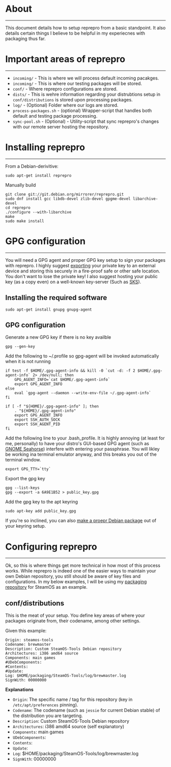 # About
***

This document details how to setup reprepro from a basic standpoint. 
It also details certain things I believe to be helpful in my experiecnes with packaging thus far.

# Important areas of reprepro
***

* `incoming/` - This is where we will process default incoming pacakges.
* `incoming/` - This is where our testing packages will be stored.
* `conf/` - Where reprepro configurations are stored.
* `dists/` - This is wehre information regarding your distrubtions setup in `conf/distributions` is stored upon processing packages.
* `log/` - (Optional) Folder where our logs are stored.
* `process-packages.sh` - (optional) Wrapper-script that handles both default and testing package processing.
* `sync-pool.sh` - (Optional) - Utility-script that sync reprepro's changes with our remote server hosting the repository.

# Installing reprepro
***

From a Debian-derivitive:
```
sudo apt-get install reprepro
```

Manually build
```
git clone git://git.debian.org/mirrorer/reprepro.git
sudo dnf install gcc libdb-devel zlib-devel gpgme-devel libarchive-devel
cd reprepro
./configure --with-libarchive
make
sudo make install
```

# GPG configuration
***

You will need a GPG agent and proper GPG key setup to sign your packages with reprepro. I highly suggest [exporting](http://irtfweb.ifa.hawaii.edu/~lockhart/gpg/) your private key to an external device and storing this securely in a fire-proof safe or other safe location. You don't want to lose the private key! I also suggest hosting your public key (as a copy even) on a well-known key-server (Such as [SKS](https://sks-keyservers.net/i/)).

## Installing the required software

```
sudo apt-get install gnupg gnupg-agent
```


## GPG configuration

Generate a new GPG key if there is no key availble

```
gpg --gen-key
```

Add the following to ~/.profile so gpg-agent will be invoked automatically when it is not running

```
if test -f $HOME/.gpg-agent-info && kill -0 `cut -d: -f 2 $HOME/.gpg-agent-info` 2> /dev/null; then
	GPG_AGENT_INFO=`cat $HOME/.gpg-agent-info`
	export GPG_AGENT_INFO
else
	eval `gpg-agent --daemon --write-env-file ~/.gpg-agent-info`
fi

if [ -f "${HOME}/.gpg-agent-info" ]; then
	. "${HOME}/.gpg-agent-info"
	export GPG_AGENT_INFO
	export SSH_AUTH_SOCK
	export SSH_AGENT_PID
fi
```

Add the following line to your .bash_profile. It is highly annoying (at least for me, personally) to have your distro's GUI-based GPG agent (such as [GNOME Seahorse](https://wiki.gnome.org/Apps/Seahorse)) interfere with entering your passphrase. You will likley be working ina  terminal emulator anyway, and this breaks you out of the terminal window.

```
export GPG_TTY=`tty`
```

Export the gpg key

```
gpg --list-keys
gpg --export -a 6A9E1B52 > public_key.gpg
```


Add the gpg key to the apt keyring

```
sudo apt-key add public_key.gpg
```

If you're so inclined, you can also [make a proepr Debian package](https://github.com/ProfessorKaos64/libregeek-archive-keyring) out of your keyring setup.

# Configuring reprepro
***

Ok, so this is where things get more technical in how most of this process works. While reprepro is indeed one of the easier ways to maintain your own Debian repository, you still should be aware of key files and configurations. In my below examples, I will be using my [packaging repository](https://github.com/ProfessorKaos64/SteamOS-Tools-Packaging) for SteamOS as an example.

## conf/distributions
This is the meat of your setup. You define key areas of where your packages originate from, their codename, among other settings.

Given this example:
```
Origin: steamos-tools
Codename: brewmaster
Description: Custom SteamOS-Tools Debian repository
Architectures: i386 amd64 source
Components: main games
#UDebComponents:
#Contents:
#Update:
Log: $HOME/packaging/SteamOS-Tools/log/brewmaster.log
SignWith: 00000000
```

**Explanations**

* `Origin`: The specific name / tag for this repository (key in `/etc/apt/preferences` pinning).
* `Codename`: The codename (such as `jessie` for current Debian stable) of the distribution you are targeting.
* `Description`: Custom SteamOS-Tools Debian repository
* `Architectures`: i386 amd64 source (self explanatory)
* `Components`: main games
* `UDebComponents`:
* `Contents`:
* `Update`:
* `Log`: $HOME/packaging/SteamOS-Tools/log/brewmaster.log
* `SignWith`: 00000000




